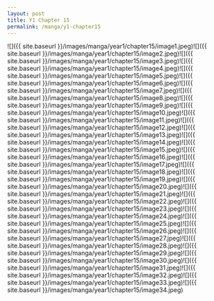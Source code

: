 ```yaml
---
layout: post
title: Y1 Chapter 15
permalink: /manga/y1-chapter15
---
```


![]({{ site.baseurl }}/images/manga/year1/chapter15/image1.jpeg)![]({{ site.baseurl }}/images/manga/year1/chapter15/image2.jpeg)![]({{ site.baseurl }}/images/manga/year1/chapter15/image3.jpeg)![]({{ site.baseurl }}/images/manga/year1/chapter15/image4.jpeg)![]({{ site.baseurl }}/images/manga/year1/chapter15/image5.jpeg)![]({{ site.baseurl }}/images/manga/year1/chapter15/image6.jpeg)![]({{ site.baseurl }}/images/manga/year1/chapter15/image7.jpeg)![]({{ site.baseurl }}/images/manga/year1/chapter15/image8.jpeg)![]({{ site.baseurl }}/images/manga/year1/chapter15/image9.jpeg)![]({{ site.baseurl }}/images/manga/year1/chapter15/image10.jpeg)![]({{ site.baseurl }}/images/manga/year1/chapter15/image11.jpeg)![]({{ site.baseurl }}/images/manga/year1/chapter15/image12.jpeg)![]({{ site.baseurl }}/images/manga/year1/chapter15/image13.jpeg)![]({{ site.baseurl }}/images/manga/year1/chapter15/image14.jpeg)![]({{ site.baseurl }}/images/manga/year1/chapter15/image15.jpeg)![]({{ site.baseurl }}/images/manga/year1/chapter15/image16.jpeg)![]({{ site.baseurl }}/images/manga/year1/chapter15/image17.jpeg)![]({{ site.baseurl }}/images/manga/year1/chapter15/image18.jpeg)![]({{ site.baseurl }}/images/manga/year1/chapter15/image19.jpeg)![]({{ site.baseurl }}/images/manga/year1/chapter15/image20.jpeg)![]({{ site.baseurl }}/images/manga/year1/chapter15/image21.jpeg)![]({{ site.baseurl }}/images/manga/year1/chapter15/image22.jpeg)![]({{ site.baseurl }}/images/manga/year1/chapter15/image23.jpeg)![]({{ site.baseurl }}/images/manga/year1/chapter15/image24.jpeg)![]({{ site.baseurl }}/images/manga/year1/chapter15/image25.jpeg)![]({{ site.baseurl }}/images/manga/year1/chapter15/image26.jpeg)![]({{ site.baseurl }}/images/manga/year1/chapter15/image27.jpeg)![]({{ site.baseurl }}/images/manga/year1/chapter15/image28.jpeg)![]({{ site.baseurl }}/images/manga/year1/chapter15/image29.jpeg)![]({{ site.baseurl }}/images/manga/year1/chapter15/image30.jpeg)![]({{ site.baseurl }}/images/manga/year1/chapter15/image31.jpeg)![]({{ site.baseurl }}/images/manga/year1/chapter15/image32.jpeg)![]({{ site.baseurl }}/images/manga/year1/chapter15/image33.jpeg)![]({{ site.baseurl }}/images/manga/year1/chapter15/image34.jpeg)
